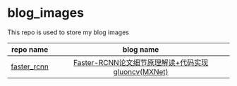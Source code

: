 # blog_images
This repo is used to store my blog images

|repo name|blog name|
|:----:|:----:| 
|[faster_rcnn](https://github.com/JJXiangJiaoJun/blog_images/tree/master/faster_rcnn)|[Faster-RCNN论文细节原理解读+代码实现gluoncv(MXNet)](https://hongbb.top/2019/01/18/faster-rcnn/)|
